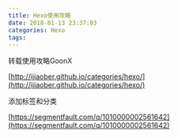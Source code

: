 ```yaml
---
title: Hexo使用攻略
date: 2018-01-13 23:37:03
categories: Hexo
tags:
---
```


转载使用攻略GoonX

[http://ijiaober.github.io/categories/hexo/](http://ijiaober.github.io/categories/hexo/)
<!--more-->

添加标签和分类

[https://segmentfault.com/q/1010000002561642](https://segmentfault.com/q/1010000002561642)